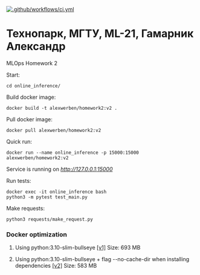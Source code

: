 [![.github/workflows/ci.yml](https://github.com/made-mlops-2022/alexander_gamarnik/actions/workflows/ci.yaml/badge.svg)](https://github.com/made-mlops-2022/alexander_gamarnik/actions/workflows/ci.yaml)

# Технопарк, МГТУ, ML-21, Гамарник Александр

MLOps Homework 2

Start:
```
cd online_inference/
```

Build docker image:

```
docker build -t alexwerben/homework2:v2 .
```

Pull docker image:

```
docker pull alexwerben/homework2:v2
```

Quick run:

```
docker run --name online_inference -p 15000:15000 alexwerben/homework2:v2
```

Service is running on _http://127.0.0.1:15000_

Run tests:

```
docker exec -it online_inference bash
python3 -m pytest test_main.py
```

Make requests:

```
python3 requests/make_request.py
```

### Docker optimization

1. Using python:3.10-slim-bullseye [[v1]](https://hub.docker.com/layers/alexwerben/homework2/latest/images/sha256-f93f61eaee67b6aa9cc8f2d87ae35e4322309a793f3eab57b9f1738121ccb6f0?context=repo)
Size: 693 MB

2. Using python:3.10-slim-bullseye + flag --no-cache-dir when installing dependencies [[v2]](https://hub.docker.com/layers/alexwerben/homework2/v2/images/sha256-7a55a31cee67d11ef5818b1f29f5c07cce04578460590be919cbff07948703e6?context=repo)
Size: 583 MB
